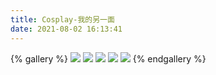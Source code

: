 ```yaml
---
title: Cosplay-我的另一面
date: 2021-08-02 16:13:41
---
```

{% gallery %}
![](https://cdn.jsdelivr.net/npm/qxazusa-blog/album/cos/MTXX_20210802085351.jpg)
![](https://cdn.jsdelivr.net/npm/qxazusa-blog/album/cos/MTXX_20210802084137.jpg)
![](https://cdn.jsdelivr.net/npm/qxazusa-blog/album/cos/MTXX_20210802085336.png)
![](https://cdn.jsdelivr.net/npm/qxazusa-blog/album/cos/DSC05660.JPG)
![](https://cdn.jsdelivr.net/npm/qxazusa-blog/album/cos/DSC05643.jpeg)
{% endgallery %}
